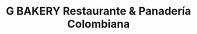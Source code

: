 ---
title: "G BAKERY Restaurante & Panadería Colombiana"
url: /new-rochelle/g-bakery-restaurante-and-panaderia-colombiana/
shop: bakery
---